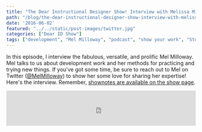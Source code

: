 ```yaml
---
title: "The Dear Instructional Designer Show! Interview with Melissa Milloway"
path: "/blog/the-dear-instructional-designer-show-interview-with-melissa-milloway"
date: '2016-06-02'
featured: "../../static/post-images/twitter.jpg"
categories: ["Dear ID Show"]
tags: ["development", "Mel Milloway", "podcast", "show your work", "Storyline"]
---
```


In this episode, I interview the fabulous, versatile, and prolific Mel Milloway. Mel talks to us about development work and her methods for practicing and trying new things. If you've got some time, be sure to reach out to Mel on Twitter ([@MelMilloway](https://twitter.com/MelMilloway)) to show her some love for sharing her expertise! Here's the interview. Remember, [shownotes are available on the show page](https://dearinstructionaldesigner.simplecast.fm/episodes/37281-episode-8-interview-with-mel-milloway).

<iframe src="https://simplecast.com/e/37281?style=medium-light" width="100%" height="94px" frameborder="0" scrolling="no" seamless=""></iframe>

